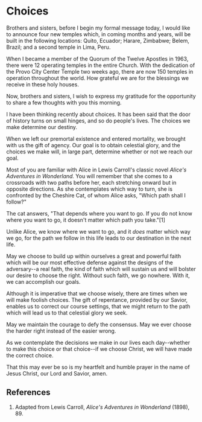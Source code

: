 # Choices

Brothers and sisters, before I begin my formal message today, I would like to
announce four new temples which, in coming months and years, will be built in
the following locations: Quito, Ecuador; Harare, Zimbabwe; Belem, Brazil; and
a second temple in Lima, Peru.

When I became a member of the Quorum of the Twelve Apostles in 1963, there
were 12 operating temples in the entire Church. With the dedication of the
Provo City Center Temple two weeks ago, there are now 150 temples in operation
throughout the world. How grateful we are for the blessings we receive in
these holy houses.

Now, brothers and sisters, I wish to express my gratitude for the opportunity
to share a few thoughts with you this morning.

I have been thinking recently about choices. It has been said that the door of
history turns on small hinges, and so do people's lives. The choices we make
determine our destiny.

When we left our premortal existence and entered mortality, we brought with us
the gift of agency. Our goal is to obtain celestial glory, and the choices we
make will, in large part, determine whether or not we reach our goal.

Most of you are familiar with Alice in Lewis Carroll's classic novel _Alice's
Adventures in Wonderland._ You will remember that she comes to a crossroads
with two paths before her, each stretching onward but in opposite directions.
As she contemplates which way to turn, she is confronted by the Cheshire Cat,
of whom Alice asks, "Which path shall I follow?"

The cat answers, "That depends where you want to go. If you do not know where
you want to go, it doesn't matter which path you take."[1]

Unlike Alice, we know where we want to go, and it _does_ matter which way we
go, for the path we follow in this life leads to our destination in the next
life.

May we choose to build up within ourselves a great and powerful faith which
will be our most effective defense against the designs of the adversary--a
real faith, the kind of faith which will sustain us and will bolster our
desire to choose the right. Without such faith, we go nowhere. With it, we can
accomplish our goals.

Although it is imperative that we choose wisely, there are times when we will
make foolish choices. The gift of repentance, provided by our Savior, enables
us to correct our course settings, that we might return to the path which will
lead us to that celestial glory we seek.

May we maintain the courage to defy the consensus. May we ever choose the
harder right instead of the easier wrong.

As we contemplate the decisions we make in our lives each day--whether to make
this choice or that choice--if we choose Christ, we will have made the correct
choice.

That this may ever be so is my heartfelt and humble prayer in the name of
Jesus Christ, our Lord and Savior, amen.

## References

  1. Adapted from Lewis Carroll, _Alice's Adventures in Wonderland_ (1898), 89.

